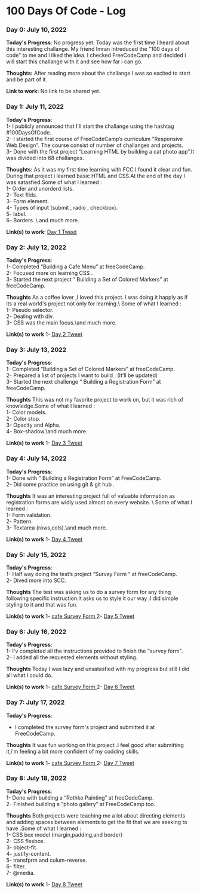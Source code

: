 # 100 Days Of Code - Log

### Day 0: July 10, 2022

**Today's Progress**: No progress yet. Today was the first time I heard about this interesting challange. My friend Imran intreduced the "100 days of code" to me and i liked the idea. I checked FreeCodeCamp and decided i will start this challange with it and see how far i can go.

**Thoughts:** After reading more about the challange I was so excited to start and be part of it.

**Link to work:** No link to be shared yet.

### Day 1: July 11, 2022

**Today's Progress**: \
1- I publicly announced that I'll start the challange using the hashtag #100DaysOfCode. \
2- I started the first course of FreeCodeCamp’s curriculum "Responsive Web Design". The course consist of number of challanges and projects. \
3- Done with the first project “Learning HTML by building a cat photo app”.It was divided into 68 challanges.


**Thoughts**: As it was my first time learning with FCC I found it clear and fun. During that project i learned basic HTML and CSS.At the end of the day I was satasfied.Some of what I learned : \
1- Order and unorderd lists. \
2- Text filds. \
3- Form element. \
4- Types of input (submit , radio , checkbox). \
5- label. \
6- Borders. \ and much more. 

**Link(s) to work**: [Day 1 Tweet](https://twitter.com/ManalAbobakr/status/1546280017172185088)


### Day 2: July 12, 2022

**Today's Progress**: \
1- Completed “Building a Cafe Menu” at freeCodeCamp. \
2- Focused more on learning CSS . \
3- Started the next project “ Building a Set of Colored Markers” at freeCodeCamp.

**Thoughts** As a coffee lover ,I loved this project. I was doing it happly as if its a real world's project not only for learning.\ Some of what I learned : \
1- Pseudo selector.\
2- Dealing with div.\
3- CSS was the main focus.\and much more. 


**Link(s) to work**
1- [Day 2 Tweet](https://twitter.com/ManalAbobakr/status/1546763853429559297)


### Day 3: July 13, 2022

**Today's Progress**:\
1- Completed “Building a Set of Colored Markers” at freeCodeCamp.\
2- Prepared a list of projects I want to build . (It’ll be updated)\
3- Started the next challenge “ Building a Registration Form” 
at freeCodeCamp.

**Thoughts** This was not my favorite project to work on, but it was rich of knowledge.Some of what I learned : \
1- Color models.\
2- Color stop.\
3- Opacity and Alpha.\
4- Box-shadow.\and much more. 

**Link(s) to work**
1- [Day 3 Tweet](https://twitter.com/ManalAbobakr/status/1546977838946852864)


### Day 4: July 14, 2022

**Today's Progress**:\
1- Done with “ Building a Registration Form” at FreeCodeCamp.\
2- Did some practice on using git & git hub .

**Thoughts** It was an interesting project full of valuable information as registration forms are widly used almost on every website. \ Some of what I learned : \
1- Form validation.\
2- Pattern.\
3- Textarea (rows,cols).\and much more. 

**Link(s) to work**
1- [Day 4 Tweet](https://twitter.com/ManalAbobakr/status/1547481934468526081)


### Day 5: July 15, 2022

**Today's Progress**:\
1- Half way doing the test’s project “Survey Form “ at freeCodeCamp.\
2- Dived more into SCC.

**Thoughts** The test was asking us to do a survey form for any thing following specific instruction.It asks us to style it our way .I did simple styling to it and that was fun.

**Link(s) to work**
1- [cafe Survey Form ](https://manalynx.github.io/survey-form/)
2- [Day 5 Tweet](https://twitter.com/ManalAbobakr/status/1547865617734123520)


### Day 6: July 16, 2022

**Today's Progress**:\
1- I'v completed all the instructions  provided to finish the "survey form".\
2- I added all the requested elements without styling.

**Thoughts** Today I was lazy and unsatasfied with my progress but still I did all what I could do.

**Link(s) to work**
1- [cafe Survey Form ](https://manalynx.github.io/survey-form/)
2- [Day 6 Tweet](https://twitter.com/ManalAbobakr/status/1548311233199190017)


### Day 7: July 17, 2022

**Today's Progress**:  
- I completed the survey form's project and submitted it at FreeCodeCamp.

**Thoughts** It was fun working on this project .I feel good after submitting it,i'm feeling a bit more confident of my codding skills.

**Link(s) to work**
1- [cafe Survey Form ](https://manalynx.github.io/survey-form/)
2- [Day 7 Tweet](https://twitter.com/ManalAbobakr/status/1548782823749734400)


### Day 8: July 18, 2022

**Today's Progress**:\
1- Done with building a “Rothko Painting”  at freeCodeCamp.\
2- Finished building a "photo gallery” at FreeCodeCamp too.

**Thoughts** Both projects were teaching me a lot about directing elements and adding spaces between elements to get the fit that we are seeking to have .Some of what I learned : \
1- CSS box model (margin,padding,and border)\
2- CSS flexbox.\
3- object-fit.\
4- justify-content.\
5- transfprm and culum-reverse.\
6- filter.\
7- @media.

**Link(s) to work**
1- [Day 8 Tweet](https://twitter.com/ManalAbobakr/status/1549092247693451265)
